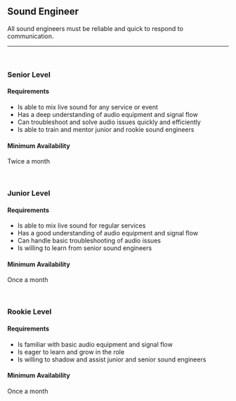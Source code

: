 ## Sound Engineer

All sound engineers must be reliable and quick to respond to communication.

- - -
<br>

### Senior Level

#### Requirements
- Is able to mix live sound for any service or event
- Has a deep understanding of audio equipment and signal flow
- Can troubleshoot and solve audio issues quickly and efficiently
- Is able to train and mentor junior and rookie sound engineers

#### Minimum Availability
Twice a month

<br>

### Junior Level

#### Requirements
- Is able to mix live sound for regular services
- Has a good understanding of audio equipment and signal flow
- Can handle basic troubleshooting of audio issues
- Is willing to learn from senior sound engineers

#### Minimum Availability
Once a month

<br>

### Rookie Level

#### Requirements
- Is familiar with basic audio equipment and signal flow
- Is eager to learn and grow in the role
- Is willing to shadow and assist junior and senior sound engineers

#### Minimum Availability
Once a month
